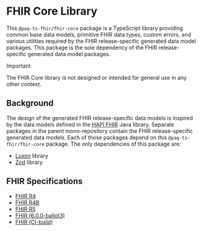 # FHIR Core Library

This `@paq-ts-fhir/fhir-core` package is a TypeScript library providing common base data models, primitive FHIR data
types, custom errors, and various utilities required by the FHIR release-specific generated data model packages.
This package is the sole dependency of the FHIR release-specific generated data model packages.

> [!IMPORTANT]
> The FHIR Core library is not designed or intended for general use in any other context.

## Background

The design of the generated FHIR release-specific data models is inspired by the data models defined in the
[HAPI FHIR](https://hapifhir.io/) Java library.
Separate packages in the parent mono-repository contain the FHIR release-specific generated data models.
Each of those packages depend on this `@paq-ts-fhir/fhir-core` package.
The only dependencies of this package are:

- [Luxon](https://moment.github.io/luxon/) library
- [Zod](https://zod.dev/) library

## FHIR Specifications

- [FHIR R4](https://hl7.org/fhir/R4)
- [FHIR R4B](https://hl7.org/fhir/R4B)
- [FHIR R5](https://hl7.org/fhir/R5)
- [FHIR (6.0.0-ballot3)](https://hl7.org/fhir/6.0.0-ballot3)
- [FHIR (CI-build)](https://build.fhir.org/index.html)
